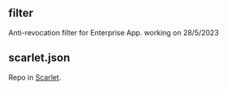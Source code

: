 ## filter
Anti-revocation filter for Enterprise App. working on 28/5/2023

## scarlet.json
Repo in [Scarlet](https://usescarlet.com).
